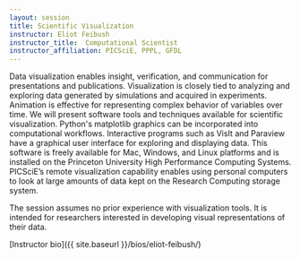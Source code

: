 ```yaml
---
layout: session
title: Scientific Visualization
instructor: Eliot Feibush
instructor_title:  Computational Scientist
instructor_affiliation: PICSciE, PPPL, GFDL
---
```


Data visualization enables insight, verification, and communication for presentations and publications.  Visualization is closely tied to analyzing and exploring data generated by simulations and acquired in experiments.  Animation is effective for representing complex behavior of variables over time. We will present software tools and techniques available for scientific visualization.  Python's matplotlib graphics can be incorporated into computational workflows. Interactive programs such as VisIt and Paraview have a graphical user interface for exploring and displaying data.  This software is freely available for Mac, Windows, and Linux platforms and is installed on the Princeton University High Performance Computing Systems. PICSciE’s remote visualization capability enables using personal computers to look at large amounts of data kept on the Research Computing storage system.

The session assumes no prior experience with visualization tools. It is intended for researchers interested in developing visual representations of their data.


[Instructor bio]({{ site.baseurl }}/bios/eliot-feibush/)
